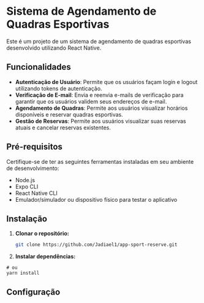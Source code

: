 # Sistema de Agendamento de Quadras Esportivas

Este é um projeto de um sistema de agendamento de quadras esportivas desenvolvido utilizando React Native.

## Funcionalidades

- **Autenticação de Usuário**: Permite que os usuários façam login e logout utilizando tokens de autenticação.
- **Verificação de E-mail**: Envia e reenvia e-mails de verificação para garantir que os usuários validem seus endereços de e-mail.
- **Agendamento de Quadras**: Permite aos usuários visualizar horários disponíveis e reservar quadras esportivas.
- **Gestão de Reservas**: Permite aos usuários visualizar suas reservas atuais e cancelar reservas existentes.

## Pré-requisitos

Certifique-se de ter as seguintes ferramentas instaladas em seu ambiente de desenvolvimento:

- Node.js
- Expo CLI
- React Native CLI
- Emulador/simulador ou dispositivo físico para testar o aplicativo

## Instalação

1. **Clonar o repositório:**

   ```bash
   git clone https://github.com/Jadiael1/app-sport-reserve.git

2. **Instalar dependências:**

```npm install
# ou
yarn install
```
## Configuração
